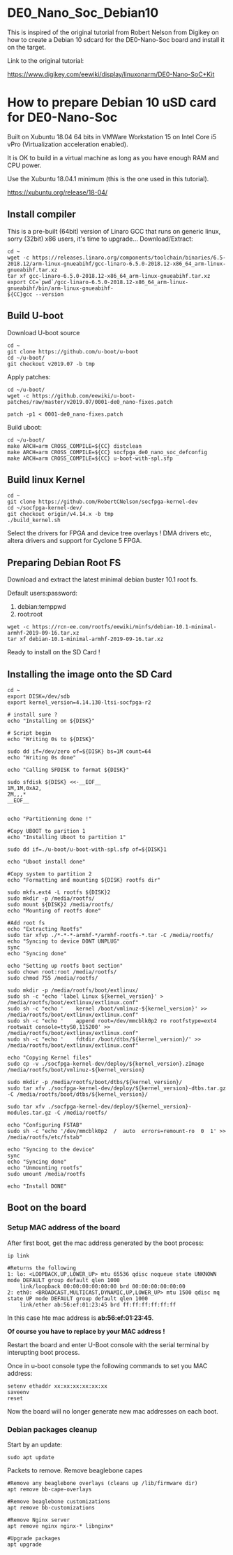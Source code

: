 # DE0_Nano_Soc_Debian10
This is inspired of the original tutorial from Robert Nelson from Digikey on how to create a Debian 10 sdcard for the DE0-Nano-Soc board and install it on the target.

Link to the original tutorial:

https://www.digikey.com/eewiki/display/linuxonarm/DE0-Nano-SoC+Kit

# How to prepare Debian 10 uSD card for DE0-Nano-Soc

Built on Xubuntu 18.04 64 bits in VMWare Workstation 15 on Intel Core i5 vPro (Virtualization acceleration enabled).

It is OK to build in a virtual machine as long as you have enough RAM and CPU power.

Use the Xubuntu 18.04.1 minimum (this is the one used in this tutorial).

https://xubuntu.org/release/18-04/

## Install compiler
This is a pre-built (64bit) version of Linaro GCC that runs on generic linux, sorry (32bit) x86 users, it's time to upgrade...
Download/Extract:
```
cd ~
wget -c https://releases.linaro.org/components/toolchain/binaries/6.5-2018.12/arm-linux-gnueabihf/gcc-linaro-6.5.0-2018.12-x86_64_arm-linux-gnueabihf.tar.xz
tar xf gcc-linaro-6.5.0-2018.12-x86_64_arm-linux-gnueabihf.tar.xz
export CC=`pwd`/gcc-linaro-6.5.0-2018.12-x86_64_arm-linux-gnueabihf/bin/arm-linux-gnueabihf-
${CC}gcc --version
```
## Build U-boot

Download U-boot source 
```
cd ~
git clone https://github.com/u-boot/u-boot
cd ~/u-boot/
git checkout v2019.07 -b tmp
```
Apply patches:
```
cd ~/u-boot/
wget -c https://github.com/eewiki/u-boot-patches/raw/master/v2019.07/0001-de0_nano-fixes.patch
  
patch -p1 < 0001-de0_nano-fixes.patch
```
Build uboot:
```
cd ~/u-boot/
make ARCH=arm CROSS_COMPILE=${CC} distclean
make ARCH=arm CROSS_COMPILE=${CC} socfpga_de0_nano_soc_defconfig
make ARCH=arm CROSS_COMPILE=${CC} u-boot-with-spl.sfp
```

## Build linux Kernel

```
cd ~
git clone https://github.com/RobertCNelson/socfpga-kernel-dev
cd ~/socfpga-kernel-dev/
git checkout origin/v4.14.x -b tmp
./build_kernel.sh
```
Select the drivers for FPGA and device tree overlays ! 
DMA drivers etc, altera drivers and support for Cyclone 5 FPGA.


## Preparing Debian Root FS

Download and extract the latest minimal debian buster 10.1 root fs.

Default users:password:

1. debian:temppwd
1. root:root 

```
wget -c https://rcn-ee.com/rootfs/eewiki/minfs/debian-10.1-minimal-armhf-2019-09-16.tar.xz
tar xf debian-10.1-minimal-armhf-2019-09-16.tar.xz
```

Ready to install on the SD Card ! 

## Installing the image onto the SD Card

```
cd ~
export DISK=/dev/sdb
export kernel_version=4.14.130-ltsi-socfpga-r2

# install sure ?
echo "Installing on ${DISK}" 

# Script begin
echo "Writing 0s to ${DISK}"

sudo dd if=/dev/zero of=${DISK} bs=1M count=64
echo "Writing 0s done"

echo "Calling SFDISK to format ${DISK}"

sudo sfdisk ${DISK} <<-__EOF__
1M,1M,0xA2,
2M,,,*
__EOF__


echo "Partitionning done !"

#Copy UBOOT to parition 1
echo "Installing Uboot to partition 1"

sudo dd if=./u-boot/u-boot-with-spl.sfp of=${DISK}1

echo "Uboot install done"

#Copy system to partition 2
echo "Formatting and mounting ${DISK} rootfs dir"

sudo mkfs.ext4 -L rootfs ${DISK}2
sudo mkdir -p /media/rootfs/
sudo mount ${DISK}2 /media/rootfs/
echo "Mounting of rootfs done"

#Add root fs
echo "Extracting Rootfs"
sudo tar xfvp ./*-*-*-armhf-*/armhf-rootfs-*.tar -C /media/rootfs/
echo "Syncing to device DONT UNPLUG"
sync
echo "Syncing done"

echo "Setting up rootfs boot section"
sudo chown root:root /media/rootfs/
sudo chmod 755 /media/rootfs/

sudo mkdir -p /media/rootfs/boot/extlinux/
sudo sh -c "echo 'label Linux ${kernel_version}' > /media/rootfs/boot/extlinux/extlinux.conf"
sudo sh -c "echo '    kernel /boot/vmlinuz-${kernel_version}' >> /media/rootfs/boot/extlinux/extlinux.conf"
sudo sh -c "echo '    append root=/dev/mmcblk0p2 ro rootfstype=ext4 rootwait console=ttyS0,115200' >> /media/rootfs/boot/extlinux/extlinux.conf"
sudo sh -c "echo '    fdtdir /boot/dtbs/${kernel_version}/' >> /media/rootfs/boot/extlinux/extlinux.conf"

echo "Copying Kernel files"
sudo cp -v ./socfpga-kernel-dev/deploy/${kernel_version}.zImage /media/rootfs/boot/vmlinuz-${kernel_version}

sudo mkdir -p /media/rootfs/boot/dtbs/${kernel_version}/
sudo tar xfv ./socfpga-kernel-dev/deploy/${kernel_version}-dtbs.tar.gz -C /media/rootfs/boot/dtbs/${kernel_version}/

sudo tar xfv ./socfpga-kernel-dev/deploy/${kernel_version}-modules.tar.gz -C /media/rootfs/

echo "Configuring FSTAB"
sudo sh -c "echo '/dev/mmcblk0p2  /  auto  errors=remount-ro  0  1' >> /media/rootfs/etc/fstab"

echo "Syncing to the device"
sync
echo "Syncing done"
echo "Unmounting rootfs"
sudo umount /media/rootfs

echo "Install DONE"
```

## Boot on the board

### Setup MAC address of the board

After first boot, get the mac address generated by the boot process:

```
ip link

#Returns the following
1: lo: <LOOPBACK,UP,LOWER_UP> mtu 65536 qdisc noqueue state UNKNOWN mode DEFAULT group default qlen 1000
    link/loopback 00:00:00:00:00:00 brd 00:00:00:00:00:00
2: eth0: <BROADCAST,MULTICAST,DYNAMIC,UP,LOWER_UP> mtu 1500 qdisc mq state UP mode DEFAULT group default qlen 1000
    link/ether ab:56:ef:01:23:45 brd ff:ff:ff:ff:ff:ff
```
	
In this case hte mac address is **ab:56:ef:01:23:45**. 

**Of course you have to replace by your MAC address !**

Restart the board and enter U-Boot console with the serial terminal by interupting boot process.

Once in u-boot console type the following commands to set you MAC address:

```
setenv ethaddr xx:xx:xx:xx:xx:xx
saveenv
reset
```
Now the board will no longer generate new mac addresses on each boot.

### Debian packages cleanup

Start by an update:
```
sudo apt update
```

Packets to remove.
Remove beaglebone capes
```
#Remove any beaglebone overlays (cleans up /lib/firmware dir)
apt remove bb-cape-overlays

#Remove beaglebone customizations 
apt remove bb-customizations

#Remove Nginx server
apt remove nginx nginx-* libnginx*

#Upgrade packages
apt upgrade
```